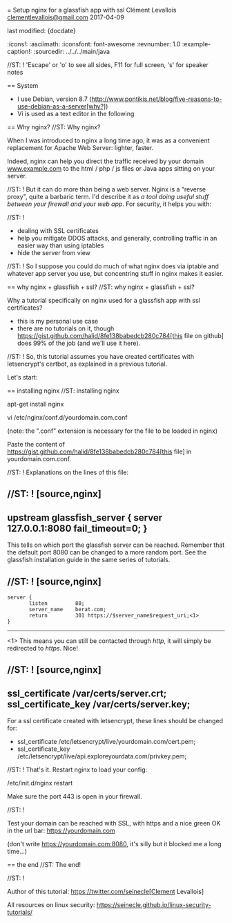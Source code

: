 = Setup nginx for a glassfish app with ssl
Clément Levallois <clementlevallois@gmail.com>
2017-04-09

last modified: {docdate}

:icons!:
:asciimath:
:iconsfont:   font-awesome
:revnumber: 1.0
:example-caption!:
:sourcedir: ../../../main/java

//ST: ! 'Escape' or 'o' to see all sides, F11 for full screen, 's' for speaker notes

== System
- I use Debian, version 8.7 (http://www.pontikis.net/blog/five-reasons-to-use-debian-as-a-server[why?])
- Vi is used as a text editor in the following

== Why nginx?
//ST: Why nginx?

When I was introduced to nginx a long time ago, it was as a convenient replacement for Apache Web Server: lighter, faster.

Indeed, nginx can help you direct the traffic received by your domain www.example.com to the html / php / js files or Java apps sitting on your server.

//ST: !
But it can do more than being a web server.
Nginx is a "reverse proxy", quite a barbaric term.
I'd describe it as *a tool doing useful stuff between your firewall and your web app*. For security, it helps you with:

//ST: !

- dealing with SSL certificates
- help you mitigate DDOS attacks, and generally, controlling traffic in an easier way than using iptables
- hide the server from view


//ST: !
So I suppose you could do much of what nginx does via iptable and whatever app server you use, but concentring stuff in nginx makes it easier.


== why nginx + glassfish + ssl?
//ST: why nginx + glassfish + ssl?

Why a tutorial specifically on nginx used for a glassfish app with ssl certificates?

- this is my personal use case
- there are no tutorials on it, though https://gist.github.com/halid/8fe138babedcb280c784[this file on github] does 99% of the job (and we'll use it here).

//ST: !
So, this tutorial assumes you have created certificates with letsencrypt's certbot, as explained in a previous tutorial.

Let's start:

== installing nginx
//ST: installing nginx

 apt-get install nginx

 vi /etc/nginx/conf.d/yourdomain.com.conf

(note: the ".conf" extension is necessary for the file to be loaded in nginx)

Paste the content of https://gist.github.com/halid/8fe138babedcb280c784[this file] in yourdomain.com.conf.

//ST: !
Explanations on the lines of this file:

//ST: !
[source,nginx]
-------------------------------
upstream glassfish_server {
        server 127.0.0.1:8080 fail_timeout=0;
    }
-------------------------------

This tells on which port the glassfish server can be reached.
Remember that the default port 8080 can be changed to a more random port.
See the glassfish installation guide in the same series of tutorials.

//ST: !
[source,nginx]
-------------------------------
    server {
           listen         80;
           server_name    berat.com;
           return         301 https://$server_name$request_uri;<1>
    }
-------------------------------

<1> This means you can still be contacted through *http*, it will simply be redirected to *https*. Nice!

//ST: !
[source,nginx]
-------------------------------
 ssl_certificate /var/certs/server.crt;
 ssl_certificate_key /var/certs/server.key;
-------------------------------

For a ssl certificate created with letsencrypt, these lines should be changed for:

- ssl_certificate /etc/letsencrypt/live/yourdomain.com/cert.pem;
- ssl_certificate_key /etc/letsencrypt/live/api.exploreyourdata.com/privkey.pem;

//ST: !
That's it. Restart nginx to load your config:

/etc/init.d/nginx restart

Make sure the port 443 is open in your firewall.

//ST: !

Test your domain can be reached with SSL, with https and a nice green OK in the url bar: https://yourdomain.com

(don't write https://yourdomain.com:8080, it's silly but it blocked me a long time...)


== the end
//ST: The end!

//ST: !

Author of this tutorial: https://twitter.com/seinecle[Clement Levallois]

All resources on linux security: https://seinecle.github.io/linux-security-tutorials/
